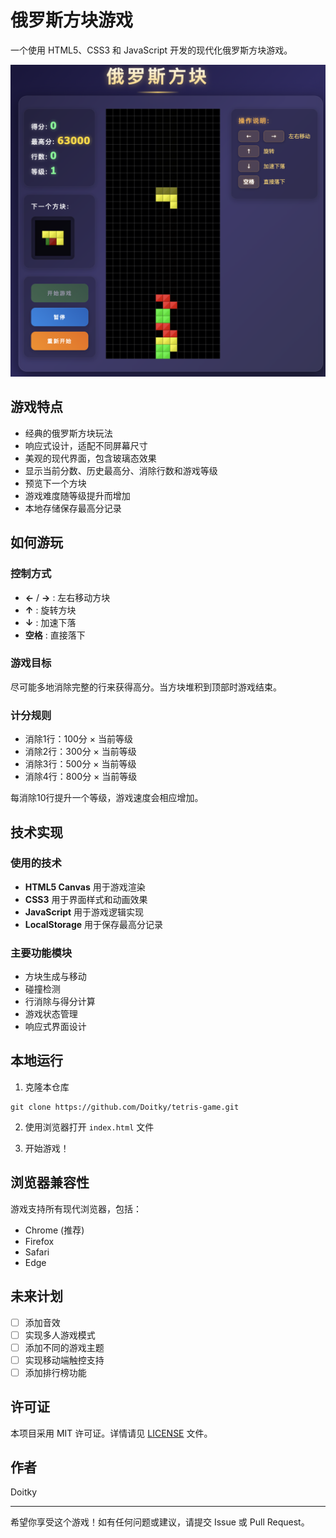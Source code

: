 # 俄罗斯方块游戏

一个使用 HTML5、CSS3 和 JavaScript 开发的现代化俄罗斯方块游戏。

![游戏截图](https://github.com/Doitky/tetris-game/blob/main/screenshots/tetris-game.png)

## 游戏特点

- 经典的俄罗斯方块玩法
- 响应式设计，适配不同屏幕尺寸
- 美观的现代界面，包含玻璃态效果
- 显示当前分数、历史最高分、消除行数和游戏等级
- 预览下一个方块
- 游戏难度随等级提升而增加
- 本地存储保存最高分记录

## 如何游玩

### 控制方式

- **←** / **→** : 左右移动方块
- **↑** : 旋转方块
- **↓** : 加速下落
- **空格** : 直接落下

### 游戏目标

尽可能多地消除完整的行来获得高分。当方块堆积到顶部时游戏结束。

### 计分规则

- 消除1行：100分 × 当前等级
- 消除2行：300分 × 当前等级
- 消除3行：500分 × 当前等级
- 消除4行：800分 × 当前等级

每消除10行提升一个等级，游戏速度会相应增加。

## 技术实现

### 使用的技术

- **HTML5 Canvas** 用于游戏渲染
- **CSS3** 用于界面样式和动画效果
- **JavaScript** 用于游戏逻辑实现
- **LocalStorage** 用于保存最高分记录

### 主要功能模块

- 方块生成与移动
- 碰撞检测
- 行消除与得分计算
- 游戏状态管理
- 响应式界面设计

## 本地运行

1. 克隆本仓库
```
git clone https://github.com/Doitky/tetris-game.git
```

2. 使用浏览器打开 `index.html` 文件

3. 开始游戏！

## 浏览器兼容性

游戏支持所有现代浏览器，包括：
- Chrome (推荐)
- Firefox
- Safari
- Edge

## 未来计划

- [ ] 添加音效
- [ ] 实现多人游戏模式
- [ ] 添加不同的游戏主题
- [ ] 实现移动端触控支持
- [ ] 添加排行榜功能

## 许可证

本项目采用 MIT 许可证。详情请见 [LICENSE](LICENSE) 文件。

## 作者

Doitky

---

希望你享受这个游戏！如有任何问题或建议，请提交 Issue 或 Pull Request。
